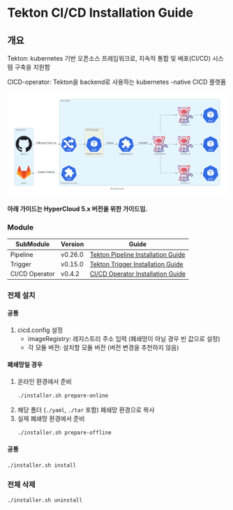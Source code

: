 # Tekton CI/CD Installation Guide

## 개요

Tekton: kubernetes 기반 오픈소스 프레임워크로, 지속적 통합 및 배포(CI/CD) 시스템 구축을 지원함

CICD-operator: Tekton을 backend로 사용하는 kubernetes -native CICD 플랫폼 

![architecture.png](https://github.com/tmax-cloud/cicd-operator/blob/master/docs/figures/architecture.png?raw=true)

**아래 가이드는 HyperCloud 5.x 버전을 위한 가이드임.**

### Module

| SubModule | Version | Guide |
| ------ | --- | ------ |
| Pipeline | v0.26.0 | [Tekton Pipeline Installation Guide](./README-pipelines.md) |
| Trigger | v0.15.0 | [Tekton Trigger Installation Guide](./README-trigger.md) |
| CI/CD Operator | v0.4.2 | [CI/CD Operator Installation Guide](./README-operator.md) |

### 전체 설치
#### 공통
1. cicd.config 설정
    - imageRegistry: 레지스트리 주소 입력 (폐쇄망이 아닐 경우 빈 값으로 설정)
    - 각 모듈 버전: 설치할 모듈 버전 (버전 변경을 추천하지 않음)
#### 폐쇄망일 경우
1. 온라인 환경에서 준비
   ```bash
   ./installer.sh prepare-online
   ```
2. 해당 폴더 (`./yaml`, `./tar` 포함) 폐쇄망 환경으로 복사
3. 실제 폐쇄망 환경에서 준비
   ```bash
   ./installer.sh prepare-offline
   ```
#### 공통
```bash
./installer.sh install
```

### 전체 삭제
```bash
./installer.sh uninstall
```
